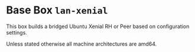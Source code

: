 Base Box `lan-xenial`
======================

This box builds a bridged Ubuntu Xenial RH or Peer based on configuration settings.

Unless stated otherwise all machine architectures are amd64.

